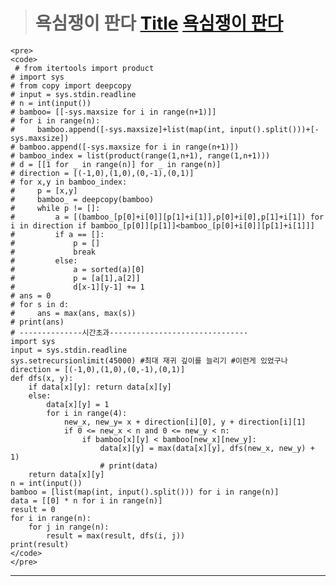 > # 욕심쟁이 판다   [Title](link) [욕심쟁이 판다](https://www.acmicpc.net/problem/1937, "욕심쟁이 판다")
    
    <pre>
    <code>
     # from itertools import product
    # import sys
    # from copy import deepcopy
    # input = sys.stdin.readline
    # n = int(input())
    # bamboo= [[-sys.maxsize for i in range(n+1)]]
    # for i in range(n):
    #     bamboo.append([-sys.maxsize]+list(map(int, input().split()))+[-sys.maxsize])
    # bamboo.append([-sys.maxsize for i in range(n+1)])
    # bamboo_index = list(product(range(1,n+1), range(1,n+1)))
    # d = [[1 for _ in range(n)] for _ in range(n)]
    # direction = [(-1,0),(1,0),(0,-1),(0,1)]
    # for x,y in bamboo_index:
    #     p = [x,y]
    #     bamboo_ = deepcopy(bamboo)
    #     while p != []:
    #         a = [(bamboo_[p[0]+i[0]][p[1]+i[1]],p[0]+i[0],p[1]+i[1]) for i in direction if bamboo_[p[0]][p[1]]<bamboo_[p[0]+i[0]][p[1]+i[1]]]
    #         if a == []:
    #             p = []
    #             break
    #         else:
    #             a = sorted(a)[0]
    #             p = [a[1],a[2]]
    #             d[x-1][y-1] += 1
    # ans = 0
    # for s in d:
    #     ans = max(ans, max(s))
    # print(ans)
    # --------------시간초과-------------------------------
    import sys
    input = sys.stdin.readline
    sys.setrecursionlimit(45000) #최대 재귀 깊이를 늘리기 #이런게 있었구나
    direction = [(-1,0),(1,0),(0,-1),(0,1)]
    def dfs(x, y):
        if data[x][y]: return data[x][y]
        else:
            data[x][y] = 1
            for i in range(4):
                new_x, new_y= x + direction[i][0], y + direction[i][1]
                if 0 <= new_x < n and 0 <= new_y < n:
                    if bamboo[x][y] < bamboo[new_x][new_y]:
                        data[x][y] = max(data[x][y], dfs(new_x, new_y) + 1)
                        # print(data)
        return data[x][y]
    n = int(input())
    bamboo = [list(map(int, input().split())) for i in range(n)]
    data = [[0] * n for i in range(n)]
    result = 0
    for i in range(n):
        for j in range(n):
            result = max(result, dfs(i, j))
    print(result)
    </code>
    </pre>
***   

